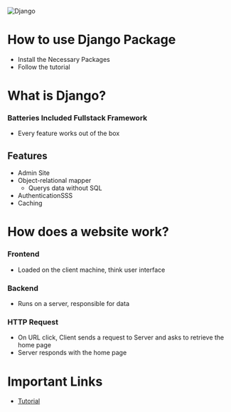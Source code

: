 ![Django](https://media.geeksforgeeks.org/wp-content/uploads/20200210175202/django-basics.png)
# How to use Django Package
* Install the Necessary Packages
* Follow the tutorial

# What is Django?
### Batteries Included Fullstack Framework
* Every feature works out of the box

## Features
* Admin Site
* Object-relational mapper
    - Querys data without SQL
* AuthenticationSSS
* Caching

# How does a website work?
### Frontend
* Loaded on the client machine, think user interface
### Backend
* Runs on a server, responsible for data
### HTTP Request
* On URL click, Client sends a request to Server and asks to retrieve the home page
* Server responds with the home page


# Important Links
* [Tutorial](https://www.youtube.com/watch?v=rHux0gMZ3Eg)